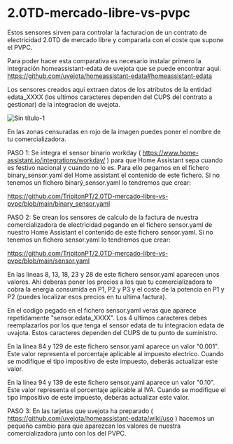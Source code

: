 # 2.0TD-mercado-libre-vs-pvpc
Estos sensores sirven para controlar la facturacion de un contrato de electricidad 2.0TD de mercado libre y compararla con el coste que supone el PVPC.

Para poder hacer esta comparativa es necesario instalar primero la integración homeassistant-edata de uvejota que se puede encontrar aqui: https://github.com/uvejota/homeassistant-edata#homeassistant-edata

Los sensores creados aqui extraen datos de los atributos de la entidad edata_XXXX (los ultimos caracteres dependen del CUPS del contrato a gestionar) de la integracion de uvejota.

![Sin título-1](https://user-images.githubusercontent.com/76565446/146772252-075f3e85-6f27-4239-b88b-9b1b8d15f2ce.jpg)

En las zonas censuradas en rojo de la imagen puedes poner el nombre de tu comercializadora.

PASO 1:
Se integra el sensor binario workday ( https://www.home-assistant.io/integrations/workday/ ) para que Home Assistant sepa cuando es festivo nacional y cuando no lo es.
Para ello pegamos en el fichero binary_sensor.yaml del Home assistant el contenido de este fichero. Si no tenemos un fichero binarý_sensor.yaml lo tendremos que crear:

https://github.com/TripitonPT/2.0TD-mercado-libre-vs-pvpc/blob/main/binary_sensor.yaml
  
PASO 2:
Se crean los sensores de calculo de la factura de nuestra comercializadora de electricidad pegando en el fichero sensor.yaml de nuestro Home Assistant el contenido de este fichero sensor.yaml. Si no tenemos un fichero sensor.yaml lo tendremos que crear:

https://github.com/TripitonPT/2.0TD-mercado-libre-vs-pvpc/blob/main/sensor.yaml

En las lineas 8, 13, 18, 23 y 28 de este fichero sensor.yaml aparecen unos valores. Ahí deberas poner los precios a los que tu comercializadora te cobra la energia consumida en P1, P2 y P3 y el coste de la potencia en P1 y P2 (puedes localizar esos precios en tu ultima factura).

En el codigo pegado en el fichero sensor.yaml veras que aparece repetidamente "sensor.edata_XXXX". Los 4 ultimos caracteres debes reemplazarlos por los que tenga el sensor edata de tu integracion edata de uvajota. Estos caracteres dependen del CUPS de tu punto de suministro.

En la linea 84 y 129 de este fichero sensor.yaml aparece un valor "0.001". Este valor representa el porcentaje aplicable al impuesto electrico. Cuando se modifique el tipo impositivo de este impuesto, deberás actualizar este valor.

En la linea 94 y 139 de este fichero sensor.yaml aparece un valor "0.10". Este valor representa el porcentaje aplicable al IVA. Cuando se modifique el tipo impositivo de este impuesto, deberás actualizar este valor.

PASO 3:
En las tarjetas que uvejota ha preparado ( https://github.com/uvejota/homeassistant-edata/wiki/uso ) hacemos un pequeño cambio para que aparezcan los valores de nuestra comercializadora junto con los del PVPC.
